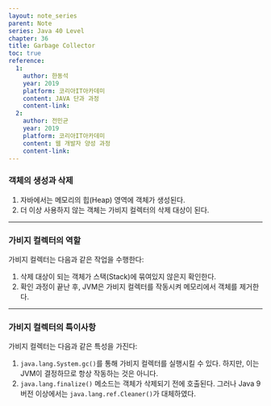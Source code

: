 ```yaml
---
layout: note_series
parent: Note
series: Java 40 Level
chapter: 36
title: Garbage Collector
toc: true
reference:
  1:
    author: 한동석
    year: 2019
    platform: 코리아IT아카데미
    content: JAVA 단과 과정
    content-link:
  2:
    author: 전민균
    year: 2019
    platform: 코리아IT아카데미
    content: 웹 개발자 양성 과정
    content-link: 
---
```

### 객체의 생성과 삭제

1. 자바에서는 메모리의 힙(Heap) 영역에 객체가 생성된다.
2. 더 이상 사용하지 않는 객체는 가비지 컬렉터의 삭제 대상이 된다.

---

### 가비지 컬렉터의 역할

가비지 컬렉터는 다음과 같은 작업을 수행한다:

1. 삭제 대상이 되는 객체가 스택(Stack)에 묶여있지 않은지 확인한다.
2. 확인 과정이 끝난 후, JVM은 가비지 컬렉터를 작동시켜 메모리에서 객체를 제거한다.

---

### 가비지 컬렉터의 특이사항

가비지 컬렉터는 다음과 같은 특성을 가진다:

1. `java.lang.System.gc()`를 통해 가비지 컬렉터를 실행시킬 수 있다. 하지만, 이는 JVM이 결정하므로 항상 작동하는 것은 아니다.
2. `java.lang.finalize()` 메소드는 객체가 삭제되기 전에 호출된다. 그러나 Java 9 버전 이상에서는 `java.lang.ref.Cleaner()`가 대체하였다.